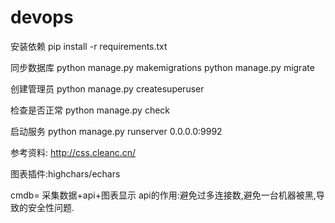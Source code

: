 # devops

安装依赖
pip install -r requirements.txt

同步数据库
python manage.py makemigrations
python manage.py migrate

创建管理员
python manage.py createsuperuser

检查是否正常
python manage.py check

启动服务
python manage.py runserver 0.0.0.0:9992

参考资料:
http://css.cleanc.cn/

图表插件:highchars/echars

cmdb= 采集数据+api+图表显示
api的作用:避免过多连接数,避免一台机器被黑,导致的安全性问题.